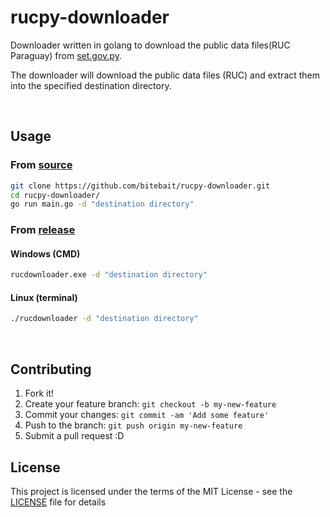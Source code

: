 # rucpy-downloader

Downloader written in golang to download the public data files(RUC Paraguay) from [set.gov.py](https://www.set.gov.py/portal/PARAGUAY-SET/InformesPeriodicos?folder-id=repository:collaboration:/sites/PARAGUAY-SET/categories/SET/Informes%20Periodicos/listado-de-ruc-con-sus-equivalencias).

The downloader will download the public data files (RUC) and extract them into the specified destination directory.

<br/>

## Usage


### From [source](https://github.com/bitebait/rucpy-downloader.git)

```bash
git clone https://github.com/bitebait/rucpy-downloader.git
cd rucpy-downloader/
go run main.go -d "destination directory"
```

### From [release](https://github.com/bitebait/rucpy-downloader/releases)

#### Windows (CMD)

```bash
rucdownloader.exe -d "destination directory"
```

#### Linux (terminal)

```bash
./rucdownloader -d "destination directory"
```

<br/>

## Contributing

1. Fork it!
2. Create your feature branch: `git checkout -b my-new-feature`
3. Commit your changes: `git commit -am 'Add some feature'`
4. Push to the branch: `git push origin my-new-feature`
5. Submit a pull request :D

## License

This project is licensed under the terms of the MIT License - see the [LICENSE](LICENSE) file for details
